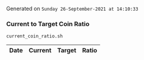 Generated on `Sunday 26-September-2021 at 14:10:33`

### Current to Target Coin Ratio
`current_coin_ratio.sh`

Date|Current|Target|Ratio
---|---|---|---
